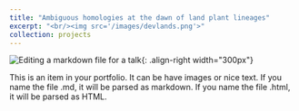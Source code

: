 ```yaml
---
title: "Ambiguous homologies at the dawn of land plant lineages"
excerpt: "<br/><img src='/images/devlands.png'>"
collection: projects
---
```

![Editing a markdown file for a talk](/images/devlands.png){: .align-right width="300px"}

This is an item in your portfolio. It can be have images or nice text.
If you name the file .md, it will be parsed as markdown. If you name the file .html, it will be parsed as HTML. 
